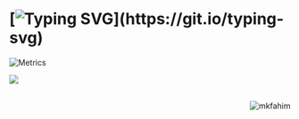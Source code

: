#  [![Typing SVG](https://readme-typing-svg.demolab.com?font=Fira+Code&size=22&duration=2500&pause=8000&color=03FF0083&width=435&lines=Hello,+Welcome+here!)](https://git.io/typing-svg)

![Metrics](https://metrics.lecoq.io/mkfahim?template=classic&base.indepth=true&base.community=0&base.metadata=0&gists=1&languages=1&stars=1&base=header%2C%20activity%2C%20community%2C%20repositories%2C%20metadata&base.indepth=true&base.hireable=false&base.skip=false&languages=false&languages.limit=8&languages.threshold=0%25&languages.other=false&languages.colors=github&languages.sections=most-used&languages.indepth=false&languages.analysis.timeout=15&languages.analysis.timeout.repositories=7.5&languages.categories=markup%2C%20programming&languages.recent.categories=markup%2C%20programming&languages.recent.load=300&languages.recent.days=14&stars=false&stars.limit=4&gists=false&config.timezone=America%2FLos_Angeles)

<p align="left">
  <img src ="https://github-readme-streak-stats.herokuapp.com?user=mkfahim&theme=darcula&hide_border=true&background=FFFFFF00">
  <br>
  <br>
</p>


<!--
**mkfahim/mkfahim** is a ✨ _special_ ✨ repository because its `README.md` (this file) appears on your GitHub profile.

Here are some ideas to get you started:

- 🔭 I’m currently working on ...
- 🌱 I’m currently learning ...
- 👯 I’m looking to collaborate on ...
- 🤔 I’m looking for help with ...
- 💬 Ask me about ...
- 📫 How to reach me: ...
- 😄 Pronouns: ...
- ⚡ Fun fact: ...
-->


<p align="right"> <img src="https://komarev.com/ghpvc/?username=mkfahim&label=Profile%20views&color=0e75b6&style=flat" alt="mkfahim" /> </p>


